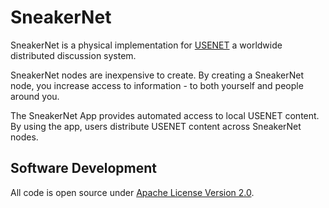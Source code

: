 SneakerNet
================================================================================
SneakerNet is a physical implementation for [USENET](https://en.wikipedia.org/wiki/Usenet)
a worldwide distributed discussion system.

SneakerNet nodes are inexpensive to create. By creating a SneakerNet node,
you increase access to information - to both yourself and people around you.

The SneakerNet App provides automated access to local USENET content.
By using the app, users distribute USENET content across SneakerNet nodes.


<!-- Checkout [creation](https://github.com/redengin/sneakernet/wiki)
for details on building your own SneakerNet node. -->

Software Development
--------------------------------------------------------------------------------
All code is open source under [Apache License Version 2.0](LICENSE).

<!-- #### Overview of the repository
* [firmware/](firmware/) - embedded software for SneakerNet hardware that implements
    the REST interfaces

### Mobile App Release
* [SneakerNet Android](https://play.google.com/store/apps/details?id=monster.sneakernet)
    on Google Play. -->

